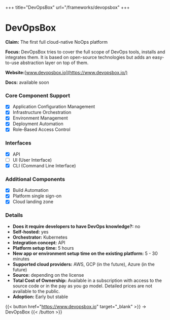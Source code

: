 +++
title="DevOpsBox"
url="/frameworks/devopsbox"
+++

# DevOpsBox

**Claim:** The first full cloud-native NoOps platform

**Focus:** DevOpsBox tries to cover the full scope of DevOps tools, installs and integrates them. It is based on open-source technologies but adds an easy-to-use abstraction layer on top of them.

**Website:**[www.devopsbox.io](https://www.devopsbox.io/)

**Docs:** available soon

### Core Component Support

- [x] Application Configuration Management
- [x] Infrastructure Orchestration
- [x] Environment Management
- [x] Deployment Automation
- [x] Role-Based Access Control

### Interfaces

- [X] API
- [ ] UI (User Interface)
- [x] CLI (Command Line Interface)

### Additional Components

- [x] Build Automation
- [x] Platform single sign-on
- [x] Cloud landing zone

### Details

- **Does it require developers to have DevOps knowledge?:** no
- **Self-hosted:** yes
- **Orchestrator:** Kubernetes
- **Integration concept:** API
- **Platform setup time:** 5 hours
- **New app or environment setup time on the existing platform:** 5 - 30 minutes
- **Supported cloud providers:** AWS, GCP (in the future), Azure (in the future) 
- **Source:** depending on the license
- **Total Cost of Ownership:**
Available in a subscription with access to the source code or in the pay as you go model. Detailed prices are not available to the public.
- **Adoption:** Early but stable 

{{< button href="https://www.devopsbox.io" target="_blank" >}}
-> DevOpsBox
{{< /button >}}  



